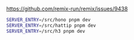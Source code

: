 https://github.com/remix-run/remix/issues/9438

```sh
SERVER_ENTRY=/src/hono pnpm dev
SERVER_ENTRY=/src/hattip pnpm dev
SERVER_ENTRY=/src/h3 pnpm dev
```
